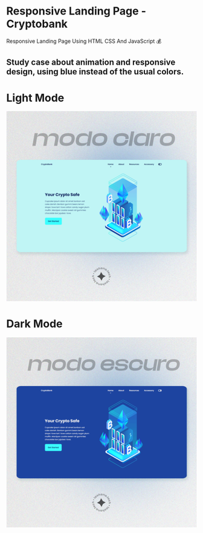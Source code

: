 # Responsive Landing Page - Cryptobank

Responsive Landing Page Using HTML CSS And JavaScript 💰 

## Study case about animation and responsive design, using blue instead of the usual colors.

# Light Mode
![Alt text](img/files/modoclaro.png "Home")

# Dark Mode
![Alt text](img/files/modoescuro.png "Home")
